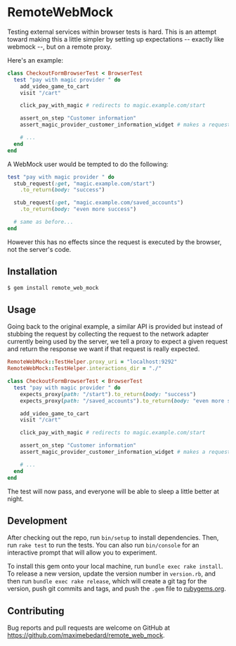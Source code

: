 # RemoteWebMock

Testing external services within browser tests is hard. This is
an attempt toward making this a little simpler by setting up
expectations -- exactly like webmock --, but on a remote proxy.

Here's an example:

```rb
class CheckoutFormBrowserTest < BrowserTest
  test "pay with magic provider " do
    add_video_game_to_cart
    visit "/cart"

    click_pay_with_magic # redirects to magic.example.com/start

    assert_on_step "Customer information"
    assert_magic_provider_customer_information_widget # makes a request to magic.example.com/saved_accounts

    # ...
  end
end
```

A WebMock user would be tempted to do the following:

```rb
test "pay with magic provider " do
  stub_request(:get, "magic.example.com/start")
    .to_return(body: "success")

  stub_request(:get, "magic.example.com/saved_accounts")
    .to_return(body: "even more success")

  # same as before...
end
```

However this has no effects since the request is executed by the browser, not the server's code.

## Installation

```sh
$ gem install remote_web_mock
```

## Usage

Going back to the original example, a similar API is provided
but instead of stubbing the request by collecting the request
to the network adapter currently being used by the server, we
tell a proxy to expect a given request and return the response
we want if that request is really expected.

```rb
RemoteWebMock::TestHelper.proxy_uri = "localhost:9292"
RemoteWebMock::TestHelper.interactions_dir = "./"

class CheckoutFormBrowserTest < BrowserTest
  test "pay with magic provider " do
    expects_proxy(path: "/start").to_return(body: "success")
    expects_proxy(path: "/saved_accounts").to_return(body: "even more success")

    add_video_game_to_cart
    visit "/cart"

    click_pay_with_magic # redirects to magic.example.com/start

    assert_on_step "Customer information"
    assert_magic_provider_customer_information_widget # makes a request to magic.example.com/saved_accounts

    # ...
  end
end
```

The test will now pass, and everyone will be able to sleep a little better at night.

## Development

After checking out the repo, run `bin/setup` to install dependencies. Then, run `rake test` to run the tests. You can also run `bin/console` for an interactive prompt that will allow you to experiment.

To install this gem onto your local machine, run `bundle exec rake install`. To release a new version, update the version number in `version.rb`, and then run `bundle exec rake release`, which will create a git tag for the version, push git commits and tags, and push the `.gem` file to [rubygems.org](https://rubygems.org).

## Contributing

Bug reports and pull requests are welcome on GitHub at https://github.com/maximebedard/remote_web_mock.
